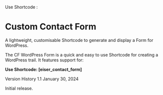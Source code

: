 Use Shortcode : 

<h1>Custom Contact Form </h1>
A lightweight, customisable Shortcode to generate and display a Form for WordPress.

The CF WordPress Form is a quick and easy to use Shortcode for creating a WordPress trail. It features support for:

<strong>Use Shortcode: [eiser_contact_form]</strong>

Version History
1.1
January 30, 2024


Initial release.
